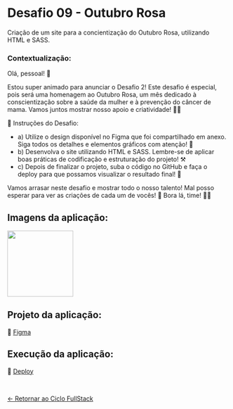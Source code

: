 # Desafio 09 - Outubro Rosa

Criação de um site para a concientização do Outubro Rosa, utilizando HTML  e SASS.

### Contextualização:

Olá, pessoal! 🌟

Estou super animado para anunciar o Desafio 2! Este desafio é especial, pois será uma homenagem ao Outubro Rosa, um mês dedicado à conscientização sobre a saúde da mulher e à prevenção do câncer de mama. Vamos juntos mostrar nosso apoio e criatividade! 💪💕

📝 Instruções do Desafio:
  - a) Utilize o design disponível no Figma que foi compartilhado em anexo. Siga todos os detalhes e elementos gráficos com atenção!  🧐
  - b) Desenvolva o site utilizando HTML  e SASS. Lembre-se de aplicar boas práticas de codificação e estruturação do projeto!  ⚒️
  - c) Depois de finalizar o projeto, suba o código no GitHub e faça o deploy para que possamos visualizar o resultado final!  🤩

Vamos arrasar neste desafio e mostrar todo o nosso talento! Mal posso esperar para ver as criações de cada um de vocês! 🌟
Bora lá, time! 💪💖

## Imagens da aplicação:

<div align="left">
 <img src="https://i.imgur.com/vmm328v.png" height="150" />
</div>

## Projeto da aplicação:

📌 [Figma](https://www.figma.com/design/73JPvGnI8sacsMtnHDrC1C/Desafio-2-Empower-(Copy)?node-id=0-1&p=f&t=JtK73rCzT9nhrSuJ-0)

## Execução da aplicação:

📌 [Deploy]()

 <br>
 
[<- Retornar ao Ciclo FullStack](https://github.com/GilvanPOliveira/VaiNaWeb/tree/main/CicloFullStack)
